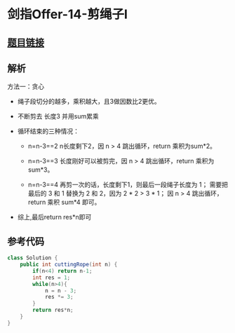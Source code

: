 # 剑指Offer-14-剪绳子I

## [题目链接](https://leetcode-cn.com/problems/jian-sheng-zi-lcof/)

## 解析

方法一：贪心
- 绳子段切分的越多，乘积越大，且3做因数比2更优。
- 不断剪去 长度3 并用sum累乘
- 循环结束的三种情况：
   - n=n-3==2 
n长度剩下2，因 n > 4 跳出循环，return 乘积为sum*2。

   - n=n-3==3 
长度刚好可以被剪完，因 n > 4 跳出循环，return 乘积为sum*3。

  - n=n-3==4 
再剪一次的话，长度剩下1，则最后一段绳子长度为 1； 需要把最后的 3 和 1 替换为 2 和 2，因为 2 * 2 > 3 * 1； 因 n > 4 跳出循环，return 乘积 sum*4 即可。

- 综上,最后return res*n即可


## 参考代码
```Java
class Solution {
    public int cuttingRope(int n) {
        if(n<4) return n-1;
        int res = 1;
        while(n>4){
            n = n - 3;
            res *= 3;
        }
        return res*n;
    }
}

```